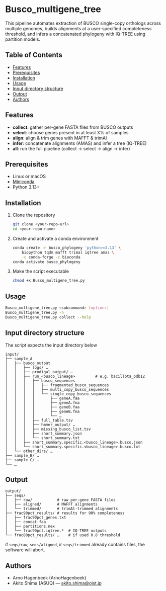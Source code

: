 # Busco_multigene_tree

This pipeline automates extraction of BUSCO single-copy orthologs across multiple genomes, builds alignments at a user-specified completeness threshold, and infers a concatenated phylogeny with IQ-TREE using partition models.

## Table of Contents

- [Features](#features)
- [Prerequisites](#prerequisites)
- [Installation](#installation)
- [Usage](#usage)
- [Input directory structure](#input-directory-structure)
- [Output](#output)
- [Authors](#authors)


## Features

- **collect**: gather per-gene FASTA files from BUSCO outputs
- **select**: choose genes present in at least X% of samples
- **align**: align & trim genes with MAFFT & trimAl
- **infer**: concatenate alignments (AMAS) and infer a tree (IQ-TREE)
- **all**: run the full pipeline (collect → select → align → infer)


## Prerequisites

- Linux or macOS
- [Miniconda](https://docs.conda.io/en/latest/miniconda.html)
- Python 3.13+


## Installation

1. Clone the repository
   ```bash
   git clone <your-repo-url>
   cd <your-repo-name>
   ```

2. Create and activate a conda environment
	```bash
	conda create -n busco_phylogeny 'python>=3.13' \
		biopython tqdm mafft trimal iqtree amas \
		-c conda-forge -c bioconda
	conda activate busco_phylogeny
	```

3. Make the script executable
	```bash
	chmod +x Busco_multigene_tree.py
	```


## Usage
```bash
Busco_multigene_tree.py <subcommand> [options]
Busco_multigene_tree.py -h
Busco_multigene_tree.py collect --help
```

## Input directory structure

The script expects the input directory below
```
input/
├── sample_A
│   ├── busco_output
│   │   ├── logs/ …
│   │   ├── prodigal_output/ …
│   │   ├── run_<busco_lineage>			# e.g. bacillota_odb12
│   │   │   ├── busco_sequences
│   │   │   │   ├── fragmented_busco_sequences
│   │   │   │   ├── multi_copy_busco_sequences
│   │   │   │   └── single_copy_busco_sequences
│   │   │   │       ├── geneA.faa
│   │   │   │       ├── geneA.fna
│   │   │   │       ├── geneB.faa
│   │   │   │       ├── geneB.fna
│   │   │   │       └── …
│   │   │   ├── full_table.tsv
│   │   │   ├── hmmer_output/ …
│   │   │   ├── missing_busco_list.tsv
│   │   │   ├── short_summary.json
│   │   │   └── short_summary.txt
│   │   ├── short_summary.specific.<busco_lineage>.busco.json
│   │   └── short_summary.specific.<busco_lineage>.busco.txt
│   └── other_dirs/ …
├── sample_B/ …
├── sample_C/ …
└── …
```


## Output
```
output/
├── seqs/
│   ├── raw/           # raw per-gene FASTA files
│   ├── aligned/       # MAFFT alignments
│   └── trimmed/       # trimAl-trimmed alignments
├── frac90pct_results/ # results for 90% completeness
│   ├── frac90pct_genes.txt
│   ├── concat.faa
│   ├── partitions.nex
│   └── frac90pct.iqtree.*  # IQ-TREE outputs
└── frac80pct_results/ …    # if used 0.8 threshold
```

if `seqs/raw`, `seqs/aligned`, ir `seqs/trimmed` already contains files, the software will abort.

## Authors
- Arno Hagenbeek (ArnoHagenbeek)
- Akito Shima (ASUQ) — akito.shima@oist.jp
